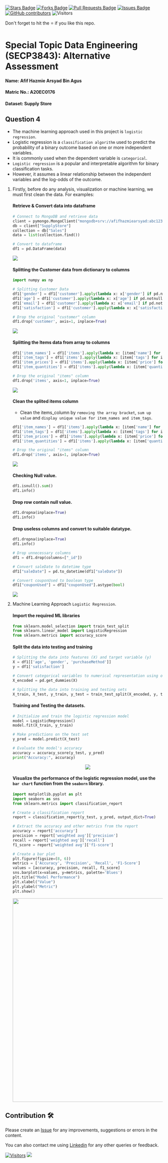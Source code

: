 <a href="https://github.com/drshahizan/SECP3843/stargazers"><img src="https://img.shields.io/github/stars/drshahizan/SECP3843" alt="Stars Badge"/></a>
<a href="https://github.com/drshahizan/SECP3843/network/members"><img src="https://img.shields.io/github/forks/drshahizan/SECP3843" alt="Forks Badge"/></a>
<a href="https://github.com/drshahizan/SECP3843/pulls"><img src="https://img.shields.io/github/issues-pr/drshahizan/SECP3843" alt="Pull Requests Badge"/></a>
<a href="https://github.com/drshahizan/SECP3843/issues"><img src="https://img.shields.io/github/issues/drshahizan/SECP3843" alt="Issues Badge"/></a>
<a href="https://github.com/drshahizan/SECP3843/graphs/contributors"><img alt="GitHub contributors" src="https://img.shields.io/github/contributors/drshahizan/SECP3843?color=2b9348"></a>
![Visitors](https://api.visitorbadge.io/api/visitors?path=https%3A%2F%2Fgithub.com%2Fdrshahizan%2FSECP3843&labelColor=%23d9e3f0&countColor=%23697689&style=flat)

Don't forget to hit the :star: if you like this repo.

# Special Topic Data Engineering (SECP3843): Alternative Assessment

#### Name: Afif Hazmie Arsyad Bin Agus
#### Matric No.: A20EC0176
#### Dataset: Supply Store

## Question 4
   - The machine learning approach used in this project is `logistic regression`.
   - Logistic regression is a `classification algorithm` used to predict the probability of a binary outcome based on one or more independent variables.
   - It is commonly used when the dependent variable is `categorical`.
   - `Logistic regression` is a popular and interpretable algorithm for binary classification tasks.
   - However, it assumes a linear relationship between the independent variables and the log-odds of the outcome.

   1. Firstly, before do any analysis, visualization or machine learning, we must first clean the data. For examples:

      #### Retrieve & Convert data into dataframe
      ```python
      # Connect to MongoDB and retrieve data
      client = pymongo.MongoClient("mongodb+srv://afifhazmiearsyad:abc123456789@noctua.bw9bvzx.mongodb.net/")
      db = client["SupplyStore"]
      collection = db["Sales"]
      data = list(collection.find())
      
      # Convert to dataframe
      df1 = pd.DataFrame(data)
      ```
      <img src="https://github.com/drshahizan/SECP3843/blob/main/submission/AfifHazmie/question4/files/images/df1.jpg">

      #### Splitting the Customer data from dictionary to columns
      ```python
      import numpy as np

      # Splitting Customer Data
      df1['gender'] = df1['customer'].apply(lambda x: x['gender'] if pd.notnull(x) else np.nan)
      df1['age'] = df1['customer'].apply(lambda x: x['age'] if pd.notnull(x) else np.nan)
      df1['email'] = df1['customer'].apply(lambda x: x['email'] if pd.notnull(x) else np.nan)
      df1['satisfaction'] = df1['customer'].apply(lambda x: x['satisfaction'] if pd.notnull(x) else np.nan)
      
      # Drop the original "customer" column
      df1.drop('customer', axis=1, inplace=True)
      ```
      <img src="https://github.com/drshahizan/SECP3843/blob/main/submission/AfifHazmie/question4/files/images/customersplit.jpg">

      #### Splitting the Items data from array to columns
      ```python
      df1['item_names'] = df1['items'].apply(lambda x: [item['name'] for item in x] if isinstance(x, list) else [])
      df1['item_tags'] = df1['items'].apply(lambda x: [item['tags'] for item in x] if isinstance(x, list) else [])
      df1['item_prices'] = df1['items'].apply(lambda x: [item['price'] for item in x] if isinstance(x, list) else [])
      df1['item_quantities'] = df1['items'].apply(lambda x: [item['quantity'] for item in x] if isinstance(x, list) else [])
      
      # Drop the original "items" column
      df1.drop('items', axis=1, inplace=True)
      ```
      <img src="https://github.com/drshahizan/SECP3843/blob/main/submission/AfifHazmie/question4/files/images/itemsplit.jpg">

      #### Clean the splited items column 
      - Clean the items_column by `removing the array bracket`, `sum up value` and `display unique value for item_names and item_tags`.
      ```python
      df1['item_names'] = df1['items'].apply(lambda x: [item['name'] for item in x] if isinstance(x, list) else [])
      df1['item_tags'] = df1['items'].apply(lambda x: [item['tags'] for item in x] if isinstance(x, list) else [])
      df1['item_prices'] = df1['items'].apply(lambda x: [item['price'] for item in x] if isinstance(x, list) else [])
      df1['item_quantities'] = df1['items'].apply(lambda x: [item['quantity'] for item in x] if isinstance(x, list) else [])
      
      # Drop the original "items" column
      df1.drop('items', axis=1, inplace=True)
      ```
      <img src="https://github.com/drshahizan/SECP3843/blob/main/submission/AfifHazmie/question4/files/images/itemclean.jpg">

      #### Checking Null value.
      ```python
      df1.isnull().sum()
      df1.info()
      ```

      #### Drop row contain null value.
      ```python
      df1.dropna(inplace=True)
      df1.info()
      ```

      #### Drop useless columns and convert to suitable datatype.
      ```python
      df1.dropna(inplace=True)
      df1.info()

      # Drop unnecessary columns
      df1 = df1.drop(columns=["_id"])
      
      # Convert saleDate to datetime type
      df1["saleDate"] = pd.to_datetime(df1["saleDate"])
      
      # Convert couponUsed to boolean type
      df1["couponUsed"] = df1["couponUsed"].astype(bool)
      ```
      <img src="https://github.com/drshahizan/SECP3843/blob/main/submission/AfifHazmie/question4/files/images/cleandata.jpg">
      
   2. Machine Learning Approach `Logistic Regression`.
      #### Import the required ML libraries
      ```python
      from sklearn.model_selection import train_test_split
      from sklearn.linear_model import LogisticRegression
      from sklearn.metrics import accuracy_score
      ```

      #### Split the data into testing and training
      ```python
      # Splitting the data into features (X) and target variable (y)
      X = df1[['age', 'gender', 'purchaseMethod']]
      y = df1['satisfaction']
      
      # Convert categorical variables to numerical representation using one-hot encoding
      X_encoded = pd.get_dummies(X)
      
      # Splitting the data into training and testing sets
      X_train, X_test, y_train, y_test = train_test_split(X_encoded, y, test_size=0.2, random_state=42)
      ```

      #### Training and Testing the datasets.
      ```python
      # Initialize and train the logistic regression model
      model = LogisticRegression()
      model.fit(X_train, y_train)
      
      # Make predictions on the test set
      y_pred = model.predict(X_test)
      
      # Evaluate the model's accuracy
      accuracy = accuracy_score(y_test, y_pred)
      print("Accuracy:", accuracy)
      ```
      <p align="center">
         <img src="https://github.com/drshahizan/SECP3843/blob/main/submission/AfifHazmie/question4/files/images/Laccuracy.jpg">
      </p>
      

      #### Visualize the performance of the logistic regression model, use the `bar chart` function from the `seaborn` library.
      ```python
      import matplotlib.pyplot as plt
      import seaborn as sns
      from sklearn.metrics import classification_report
      
      # Create a classification report
      report = classification_report(y_test, y_pred, output_dict=True)
      
      # Extract the accuracy and other metrics from the report
      accuracy = report['accuracy']
      precision = report['weighted avg']['precision']
      recall = report['weighted avg']['recall']
      f1_score = report['weighted avg']['f1-score']
      
      # Create a bar plot
      plt.figure(figsize=(8, 6))
      metrics = ['Accuracy', 'Precision', 'Recall', 'F1-Score']
      values = [accuracy, precision, recall, f1_score]
      sns.barplot(x=values, y=metrics, palette='Blues')
      plt.title("Model Performance")
      plt.xlabel("Value")
      plt.ylabel("Metric")
      plt.show()
      ```
      <p align="center">
         <img src="https://github.com/drshahizan/SECP3843/blob/main/submission/AfifHazmie/question4/files/images/barchart.jpg" width="650">
      </p>
      



## Contribution 🛠️
Please create an [Issue](https://github.com/drshahizan/special-topic-data-engineering/issues) for any improvements, suggestions or errors in the content.

You can also contact me using [Linkedin](https://www.linkedin.com/in/drshahizan/) for any other queries or feedback.

[![Visitors](https://api.visitorbadge.io/api/visitors?path=https%3A%2F%2Fgithub.com%2Fdrshahizan&labelColor=%23697689&countColor=%23555555&style=plastic)](https://visitorbadge.io/status?path=https%3A%2F%2Fgithub.com%2Fdrshahizan)
![](https://hit.yhype.me/github/profile?user_id=81284918)




